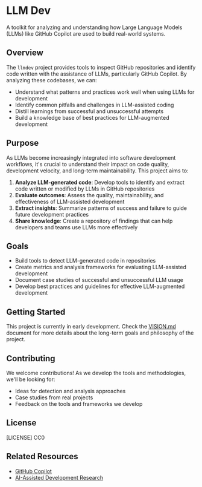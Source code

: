 # LLM Dev

A toolkit for analyzing and understanding how Large Language Models (LLMs) like GitHub Copilot are used to build real-world systems.

## Overview

The `llmdev` project provides tools to inspect GitHub repositories and identify code written with the assistance of LLMs, particularly GitHub Copilot. By analyzing these codebases, we can:

- Understand what patterns and practices work well when using LLMs for development
- Identify common pitfalls and challenges in LLM-assisted coding
- Distill learnings from successful and unsuccessful attempts
- Build a knowledge base of best practices for LLM-augmented development

## Purpose

As LLMs become increasingly integrated into software development workflows, it's crucial to understand their impact on code quality, development velocity, and long-term maintainability. This project aims to:

1. **Analyze LLM-generated code**: Develop tools to identify and extract code written or modified by LLMs in GitHub repositories
2. **Evaluate outcomes**: Assess the quality, maintainability, and effectiveness of LLM-assisted development
3. **Extract insights**: Summarize patterns of success and failure to guide future development practices
4. **Share knowledge**: Create a repository of findings that can help developers and teams use LLMs more effectively

## Goals

- Build tools to detect LLM-generated code in repositories
- Create metrics and analysis frameworks for evaluating LLM-assisted development
- Document case studies of successful and unsuccessful LLM usage
- Develop best practices and guidelines for effective LLM-augmented development

## Getting Started

This project is currently in early development. Check the [VISION.md](VISION.md) document for more details about the long-term goals and philosophy of the project.

## Contributing

We welcome contributions! As we develop the tools and methodologies, we'll be looking for:

- Ideas for detection and analysis approaches
- Case studies from real projects
- Feedback on the tools and frameworks we develop

## License

[LICENSE] CC0

## Related Resources

- [GitHub Copilot](https://github.com/features/copilot)
- [AI-Assisted Development Research](https://github.com/topics/ai-assisted-development)
